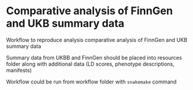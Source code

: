 # Comparative analysis of FinnGen and UKB summary data
Workflow to reproduce analysis comparative analysis of FinnGen and UKB summary data

Summary data from UKBB and FinnGen should be placed into resources folder along with additional data (LD scores, phenotype descriptions, manifests)

Workflow could be run from workflow folder with `snakemake` command
